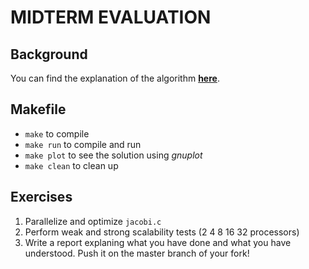 # MIDTERM EVALUATION
## Background

You can find the explanation of the algorithm [**here**](http://staff.psc.edu/stbrown/ICTPWorkshop/ICTP_Jabobi_Project/jacobiBackground.html).

## Makefile
- `make` to compile
- `make run` to compile and run
- `make plot` to see the solution using *gnuplot*
- `make clean` to clean up



## Exercises
1. Parallelize and optimize `jacobi.c`
2. Perform weak and strong scalability tests (2 4 8 16 32 processors)
3. Write a report explaning what you have done and what you have understood. Push it on the master branch of your fork!


